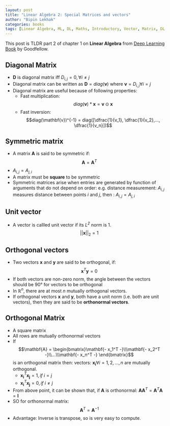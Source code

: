 ```yaml
---
layout: post
title: "Linear Algebra 2: Special Matrices and vectors"
author: "Bipin Lekhak"
categories: books
tags: [Linear Algebra, ML, DL, Maths, Introductory, Vector, Matrix, DL Book]
---
```


This post is TLDR part 2 of chapter 1 on **Linear Algebra** from
[Deep Learning Book](https://www.deeplearningbook.org/) by Goodfellow.

## Diagonal Matrix

- $\mathbf{D}$ is diagonal matrix iff $D_{i,j} = 0, \forall i \ne j$
- Diagonal matrix can be written as $\mathbf{D} = diag(\mathbf{v})$ where
    $\mathbf{v} = D_{i,j} \forall i=j$
- Diagonal matrix are useful because of following properties:
  - Fast multiplication:
  $$diag(\mathbf{v})*\mathbf{x} = \mathbf{v} \odot \mathbf{x}$$
  - Fast inversion:
    $$diag(\mathbf{v})^{-1} = diag([\dfrac{1}{v_1}, \dfrac{1}{v_2},...,
    \dfrac{1}{v_n}])$$

## Symmetric matrix

- A matrix $\mathbf{A}$ is said to be symmetric if:
  $$\mathbf{A} = \mathbf{A}^T$$
- $A_{i,j} = A_{j,i}$
- A matrix must be **square** to be symmetric
- Symmetric matrices arise when entries are generated by function of arguments
  that do not depend on order: e.g. distance measurement: $A_{i,j}$ measures
  distance between points $i$ and $j$, then : $A_{i,j} = A_{j,i}$

## Unit vector

- A vector is callled unit vector if its *L<sup>2</sup>* norm is 1.
  $$\vert\vert\mathbf{x}\vert\vert_2 = 1$$

## Orthogonal vectors

- Two vectors $\mathbf{x}$ and $\mathbf{y}$ are said to be orthogonal, if:
  $$\mathbf{x}^T \mathbf{y} = 0$$
- If both vectors are non-zero norm, the angle between the vectors should be
  $90°$ for vectors to be orthogonal
- In $\mathbb{R}^n$, there are at most $n$ mutually orthogonal vectors.
- If orthogonal vectors $\mathbf{x}$ and $\mathbf{y}$, both have a unit norm
  (i.e. both are unit vectors), then they are said to be **orthonormal vectors**.

## Orthogonal Matrix

- A square matrix
- All rows are mutually orthonormal vectors
- If
$$\mathbf{A} = \begin{bmatrix}\mathbf{- x_1^T -}\\\mathbf{- x_2^T -}\\...\\\mathbf{- x_n^T -} \end{bmatrix}$$
  is an orthogonal matrix then: vectors: $\mathbf{x_i} \forall i = 1,2,...,n$
  are mutually orthogonal.
  - $\mathbf{x_i}^T\mathbf{x_j} = 1, if \ i=j$
  - $\mathbf{x_i}^T\mathbf{x_j} = 0, if \ i\ne j$
- From above point, it can be shown that, if $\mathbf{A}$ is orthonormal:
$\mathbf{A}\mathbf{A}^T = \mathbf{A}^T\mathbf{A} = \mathbf{I}$
- SO for orthonormal matrix:
  $$\mathbf{A}^T = \mathbf{A}^{-1}$$
- Advantage: Inverse is transpose, so is very easy to compute.
